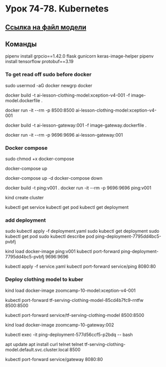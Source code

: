 # Урок 74-78. Kubernetes

## [Ссылка на файл модели](https://github.com/user/repo/blob/branch/other_file.md)

## Команды

pipenv install grpcio==1.42.0 flask gunicorn keras-image-helper
pipenv install tensorflow protobuf==3.19


### To get read off sudo before docker 
sudo usermod -aG docker <your-username>
newgrp docker


docker build -t ai-lesson-clothing-model:xception-v4-001 -f image-model.dockerfile .

docker run -it --rm -p 8500:8500 ai-lesson-clothing-model:xception-v4-001

docker build -t ai-lesson-gateway:001 -f image-gateway.dockerfile .

docker run -it --rm -p 9696:9696 ai-lesson-gateway:001


### Docker compose

sudo chmod +x docker-compose

docker-compose up

docker-compose up -d
docker-compose down

docker build -t ping:v001 .
docker run -it --rm -p 9696:9696 ping:v001

kind create cluster

kubectl get service
kubectl get pod
kubectl get deployment

### add deployment
sudo kubectl apply -f deployment.yaml
sudo kubectl get deployment
sudo kubectl get pod
sudo kubectl describe pod ping-deployment-7795dd4bc5-pvbfj

kind load docker-image ping:v001
kubectl port-forward ping-deployment-7795dd4bc5-pvbfj 9696:9696

kubectl apply -f service.yaml
kubectl port-forward service/ping 8080:80

### Deploy clothing model to kuber

kind load docker-image zoomcamp-10-model:xception-v4-001

kubectl port-forward tf-serving-clothing-model-85cd4b7fc9-rntfw 8500:8500

kubectl port-forward service/tf-serving-clothing-model 8500:8500

kind load docker-image zoomcamp-10-gateway:002

kubectl exec -it ping-deployment-577d56ccf5-p2bdq -- bash

apt update
apt install curl telnet 
telnet tf-serving-clothing-model.default.svc.cluster.local 8500

kubectl port-forward service/gateway 8080:80

